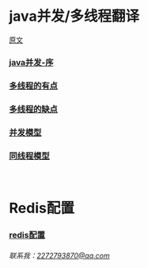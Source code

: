 # java并发/多线程翻译

[原文](http://tutorials.jenkov.com/java-concurrency/index.html)

### [java并发-序](https://snailfighter.github.io/translator/java-summary)
### [多线程的有点](https://snailfighter.github.io/translator/advantage)
### [多线程的缺点](https://snailfighter.github.io/translator/disadvantage)
### [并发模型](https://snailfighter.github.io/translator/concurrent-module)
### [同线程模型](https://snailfighter.github.io/translator/samethread)  

  
    
    
# Redis配置
### [redis配置](https://snailfighter.github.io/translator/redisconf)  









###### 联系我：2272793870@qq.com
